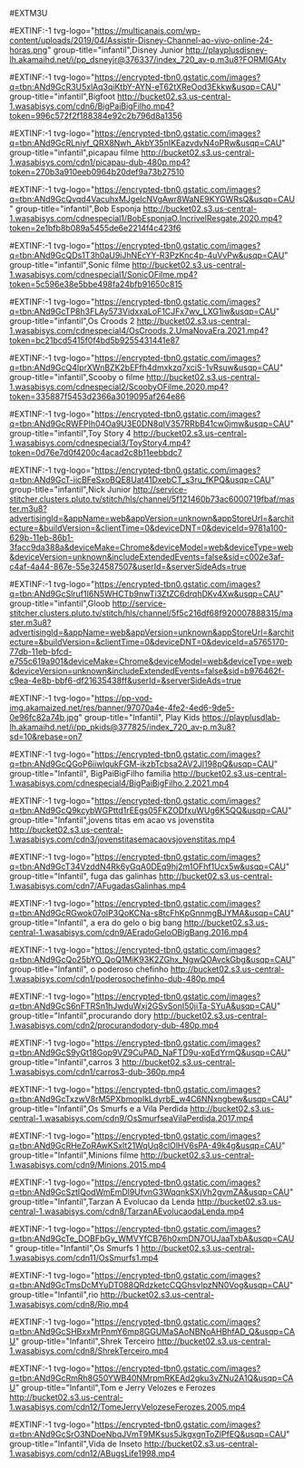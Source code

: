 #EXTM3U

#EXTINF:-1 tvg-logo="https://multicanais.com/wp-content/uploads/2019/04/Assistir-Disney-Channel-ao-vivo-online-24-horas.png" group-title="infantil",Disney Junior 
http://playplusdisney-lh.akamaihd.net/i/pp_dsneyjr@376337/index_720_av-p.m3u8?FORMIGAtv

#EXTINF:-1 tvg-logo="https://encrypted-tbn0.gstatic.com/images?q=tbn:ANd9GcR3U5xlAq3qiKtbY-AYN-eT62tXReOod3Ekkw&usqp=CAU" group-title="infantil",Bigfoot
http://bucket02.s3.us-central-1.wasabisys.com/cdn6/BigPaiBigFilho.mp4?token=996c572f2f188384e92c2b796d8a1356

#EXTINF:-1 tvg-logo="https://encrypted-tbn0.gstatic.com/images?q=tbn:ANd9GcRLniyf_QRX8Nwh_AkbY35nIKEazvdvN4oPRw&usqp=CAU" group-title="infantil",picapau filme
http://bucket02.s3.us-central-1.wasabisys.com/cdn1/picapau-dub-480p.mp4?token=270b3a910eeb0964b20def9a73b27510

#EXTINF:-1 tvg-logo="https://encrypted-tbn0.gstatic.com/images?q=tbn:ANd9GcQvqd4VacuhxMJgelcNVgAwr8WaNE9KYGWRsQ&usqp=CAU" group-title="infantil",Bob Esponja
http://bucket02.s3.us-central-1.wasabisys.com/cdnespecial1/BobEsponjaO.IncrivelResgate.2020.mp4?token=2e1bfb8b089a5455de6e2214f4c423f6

#EXTINF:-1 tvg-logo="https://encrypted-tbn0.gstatic.com/images?q=tbn:ANd9GcQDs1T3h0aU9iJhNEcYY-R3PzKnc4p-4uVvPw&usqp=CAU" group-title="infantil",Sonic filme
http://bucket02.s3.us-central-1.wasabisys.com/cdnespecial1/SonicOFilme.mp4?token=5c596e38e5bbe498fa24bfb91650c815

#EXTINF:-1 tvg-logo="https://encrypted-tbn0.gstatic.com/images?q=tbn:ANd9GcTP8h3FLAy573VidxxaLoF1CJFx7wv_LXG1iw&usqp=CAU" group-title="infantil",Os Croods 2
http://bucket02.s3.us-central-1.wasabisys.com/cdnespecial4/OsCroods.2.UmaNovaEra.2021.mp4?token=bc21bcd5415f0f4bd5b9255431441e87

#EXTINF:-1 tvg-logo="https://encrypted-tbn0.gstatic.com/images?q=tbn:ANd9GcQ4IprXWnBZK2bEFfh4dmxkzq7xciS-1vRsuw&usqp=CAU" group-title="infantil",Scooby o filme
http://bucket02.s3.us-central-1.wasabisys.com/cdnespecial2/ScoobyOFilme.2020.mp4?token=335887f5453d2366a3019095af264e86

#EXTINF:-1 tvg-logo="https://encrypted-tbn0.gstatic.com/images?q=tbn:ANd9GcRWFPIh04Oa9U3E0DN8qIV357RRbB41cw0jmw&usqp=CAU" group-title="infantil",Toy Story 4
http://bucket02.s3.us-central-1.wasabisys.com/cdnespecial3/ToyStory4.mp4?token=0d76e7d0f4200c4acad2c8b11eebbdc7

#EXTINF:-1 tvg-logo="https://encrypted-tbn0.gstatic.com/images?q=tbn:ANd9GcT-iicBFeSxoBQE8Uat41DxebCT_s3ru_fKPQ&usqp=CAU" group-title="infantil",Nick Junior 
http://service-stitcher.clusters.pluto.tv/stitch/hls/channel/5f121460b73ac6000719fbaf/master.m3u8?advertisingId=&appName=web&appVersion=unknown&appStoreUrl=&architecture=&buildVersion=&clientTime=0&deviceDNT=0&deviceId=9781a100-629b-11eb-86b1-3facc9da388a&deviceMake=Chrome&deviceModel=web&deviceType=web&deviceVersion=unknown&includeExtendedEvents=false&sid=c002e3af-c4af-4a44-867e-55e324587507&userId=&serverSideAds=true 


#EXTINF:-1 tvg-logo="https://encrypted-tbn0.gstatic.com/images?q=tbn:ANd9GcSlruf1I6N5WHCTb9nwTi3ZtZC6drqhDKv4Xw&usqp=CAU" group-title="infantil",Gloob
http://service-stitcher.clusters.pluto.tv/stitch/hls/channel/5f5c216df68f920007888315/master.m3u8?advertisingId=&appName=web&appVersion=unknown&appStoreUrl=&architecture=&buildVersion=&clientTime=0&deviceDNT=0&deviceId=a5765170-77db-11eb-bfcd-e755c619a901&deviceMake=Chrome&deviceModel=web&deviceType=web&deviceVersion=unknown&includeExtendedEvents=false&sid=b976462f-c9ea-4e8b-bbf6-df21635438ff&userId=&serverSideAds=true

#EXTINF:-1 tvg-logo="https://pp-vod-img.akamaized.net/res/banner/97070a4e-4fe2-4ed6-9de5-0e96fc82a74b.jpg" group-title="Infantil", Play Kids https://playplusdlab-lh.akamaihd.net/i/pp_pkids@377825/index_720_av-p.m3u8?sd=10&rebase=on7

#EXTINF:-1 tvg-logo="https://encrypted-tbn0.gstatic.com/images?q=tbn:ANd9GcQGoP6iiwlqukFGM-ikzbTcbsa2AV2Jl198pQ&usqp=CAU" group-title="Infantil", BigPaiBigFilho familia http://bucket02.s3.us-central-1.wasabisys.com/cdnespecial4/BigPaiBigFilho.2.2021.mp4

#EXTINF:-1 tvg-logo="https://encrypted-tbn0.gstatic.com/images?q=tbn:ANd9GcQ9kcybWGPttd1rEEgs05FKZODfxuWUg6K5QQ&usqp=CAU" group-title="Infantil",jovens titas em acao vs jovenstita http://bucket02.s3.us-central-1.wasabisys.com/cdn3/jovenstitasemacaovsjovenstitas.mp4

#EXTINF:-1 tvg-logo="https://encrypted-tbn0.gstatic.com/images?q=tbn:ANd9GcT34VzddN4Rk6yGqA0DEq9hj2m1OFhf1Ucx5w&usqp=CAU" group-title="Infantil", fuga das galinhas http://bucket02.s3.us-central-1.wasabisys.com/cdn7/AFugadasGalinhas.mp4

#EXTINF:-1 tvg-logo="https://encrypted-tbn0.gstatic.com/images?q=tbn:ANd9GcRGwok07oIP3QoKCNa-s8tcFhKpGnnmgBJYMA&usqp=CAU" group-title="Infantil", a era do gelo o big bang http://bucket02.s3.us-central-1.wasabisys.com/cdn9/AEradoGeloOBigBang.2016.mp4

#EXTINF:-1 tvg-logo="https://encrypted-tbn0.gstatic.com/images?q=tbn:ANd9GcQo25bYO_QoQ1MiK93K2ZGhx_NgwQOAvckGbg&usqp=CAU" group-title="Infantil", o poderoso chefinho http://bucket02.s3.us-central-1.wasabisys.com/cdn1/poderosochefinho-dub-480p.mp4

#EXTINF:-1 tvg-logo="https://encrypted-tbn0.gstatic.com/images?q=tbn:ANd9GcS6nFTRSn1hJwduWxj2GSvSonI50jiTa-SYuA&usqp=CAU" group-title="Infantil",procurando dory http://bucket02.s3.us-central-1.wasabisys.com/cdn2/procurandodory-dub-480p.mp4

#EXTINF:-1 tvg-logo="https://encrypted-tbn0.gstatic.com/images?q=tbn:ANd9GcS9yGt18Gop9VZ9CuPAD_NaFTD9u-xqEdYrmQ&usqp=CAU" group-title="Infantil",carros 3 http://bucket02.s3.us-central-1.wasabisys.com/cdn1/carros3-dub-360p.mp4

#EXTINF:-1 tvg-logo="https://encrypted-tbn0.gstatic.com/images?q=tbn:ANd9GcTxzwV8rM5PXbmopIkLdyrbE_w4C6NNxngbew&usqp=CAU" group-title="Infantil",Os Smurfs e a Vila Perdida http://bucket02.s3.us-central-1.wasabisys.com/cdn9/OsSmurfseaVilaPerdida.2017.mp4

#EXTINF:-1 tvg-logo="https://encrypted-tbn0.gstatic.com/images?q=tbn:ANd9GcRHeZoRAwKSxIt21WqUq8clOlHV6sPA-49k4g&usqp=CAU" group-title="Infantil",Minions filme http://bucket02.s3.us-central-1.wasabisys.com/cdn9/Minions.2015.mp4

#EXTINF:-1 tvg-logo="https://encrypted-tbn0.gstatic.com/images?q=tbn:ANd9GcSztIQodWmEmDl9UfvnG3WqqnkSXjVh2gvmZA&usqp=CAU" group-title="Infantil",Tarzan A Evolucao da Lenda http://bucket02.s3.us-central-1.wasabisys.com/cdn8/TarzanAEvolucaodaLenda.mp4

#EXTINF:-1 tvg-logo="https://encrypted-tbn0.gstatic.com/images?q=tbn:ANd9GcTe_DOBFbGy_WMVYfCB76h0xmDN7OUJaaTxbA&usqp=CAU" group-title="Infantil",Os Smurfs 1 http://bucket02.s3.us-central-1.wasabisys.com/cdn11/OsSmurfs1.mp4

#EXTINF:-1 tvg-logo="https://encrypted-tbn0.gstatic.com/images?q=tbn:ANd9GcTmsDcMYuDT088QRdzketcCQGhsvIpzNN0Vog&usqp=CAU" group-title="Infantil",rio http://bucket02.s3.us-central-1.wasabisys.com/cdn8/Rio.mp4

#EXTINF:-1 tvg-logo="https://encrypted-tbn0.gstatic.com/images?q=tbn:ANd9GcSHBxxMrPnmY6mp8GGUMaSAoNBNoAHBhfAD_Q&usqp=CAU" group-title="Infantil",Shrek Terceiro http://bucket02.s3.us-central-1.wasabisys.com/cdn8/ShrekTerceiro.mp4

#EXTINF:-1 tvg-logo="https://encrypted-tbn0.gstatic.com/images?q=tbn:ANd9GcRmRh8G50YWB40NMrpmRKEAd2gku3vZNu2A1Q&usqp=CAU" group-title="Infantil",Tom e Jerry Velozes e Ferozes http://bucket02.s3.us-central-1.wasabisys.com/cdn12/TomeJerryVelozeseFerozes.2005.mp4

#EXTINF:-1 tvg-logo="https://encrypted-tbn0.gstatic.com/images?q=tbn:ANd9GcSrO3NDoeNbqJVmT9MKsus5JkgxgnToZlPfEQ&usqp=CAU" group-title="Infantil",Vida de Inseto http://bucket02.s3.us-central-1.wasabisys.com/cdn12/ABugsLife1998.mp4
